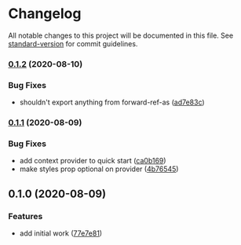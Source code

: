 # Changelog

All notable changes to this project will be documented in this file. See [standard-version](https://github.com/conventional-changelog/standard-version) for commit guidelines.

### [0.1.2](https://github.com/dash-ui/design-system/compare/v0.1.1...v0.1.2) (2020-08-10)


### Bug Fixes

* shouldn't export anything from forward-ref-as ([ad7e83c](https://github.com/dash-ui/design-system/commit/ad7e83c26e064c2ccf6facf67dca08c51af9dc76))

### [0.1.1](https://github.com/dash-ui/design-system/compare/v0.1.0...v0.1.1) (2020-08-09)

### Bug Fixes

- add context provider to quick start ([ca0b169](https://github.com/dash-ui/design-system/commit/ca0b169e83798d0698ec66aa03efd47947ea6c25))
- make styles prop optional on provider ([4b76545](https://github.com/dash-ui/design-system/commit/4b76545974bda6275d6ad22b367e9ad7cad40f08))

## 0.1.0 (2020-08-09)

### Features

- add initial work ([77e7e81](https://github.com/dash-ui/design-system/commit/77e7e81cb87ea84a4b8ce74d7153746afdce0756))
